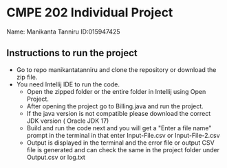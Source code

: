 # CMPE 202 Individual Project
Name: Manikanta Tanniru
ID:015947425



## Instructions to run the project

* Go to repo manikantatanniru and clone the repository or download the zip file.
* You need Intellij IDE to run the code.
    * Open the zipped folder or the entire folder in Intellij using Open Project.
    * After opening the project go to Billing.java and run the project.
    * If the java version is not compatible please download the correct JDK version ( Oracle JDK 17)
    * Build and run the code next and you will get a "Enter a file name" prompt in the terminal in that enter Input-File.csv or Input-File-2.csv
    * Output is displayed in the terminal and the error file or output CSV file is generated and can check the same in the project folder under Output.csv     or log.txt

